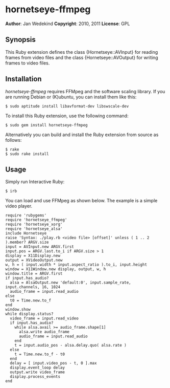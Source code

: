 hornetseye-ffmpeg
===============

**Author**:       Jan Wedekind
**Copyright**:    2010, 2011
**License**:      GPL

Synopsis
--------

This Ruby extension defines the class {Hornetseye::AVInput} for reading frames from video files and the class {Hornetseye::AVOutput} for writing frames to video files.

Installation
------------

*hornetseye-ffmpeg* requires FFMpeg and the software scaling library. If you are running Debian or (K)ubuntu, you can install them like this:

    $ sudo aptitude install libavformat-dev libswscale-dev

To install this Ruby extension, use the following command:

    $ sudo gem install hornetseye-ffmpeg

Alternatively you can build and install the Ruby extension from source as follows:

    $ rake
    $ sudo rake install

Usage
-----

Simply run Interactive Ruby:

    $ irb

You can load and use FFMpeg as shown below. The example is a simple video player.

    require 'rubygems'
    require 'hornetseye_ffmpeg'
    require 'hornetseye_xorg'
    require 'hornetseye_alsa'
    include Hornetseye
    raise 'Syntax: ./play.rb <video file> [offset]' unless ( 1 .. 2 ).member? ARGV.size
    input = AVInput.new ARGV.first
    input.pos = ARGV.last.to_i if ARGV.size > 1
    display = X11Display.new
    output = XVideoOutput.new
    w, h = ( input.width * input.aspect_ratio ).to_i, input.height
    window = X11Window.new display, output, w, h
    window.title = ARGV.first
    if input.has_audio?
      alsa = AlsaOutput.new 'default:0', input.sample_rate, input.channels, 16, 1024
      audio_frame = input.read_audio
    else
      t0 = Time.new.to_f
    end
    window.show
    while display.status?
      video_frame = input.read_video
      if input.has_audio?
        while alsa.avail >= audio_frame.shape[1]
          alsa.write audio_frame
          audio_frame = input.read_audio
        end
        t = input.audio_pos - alsa.delay.quo( alsa.rate )
      else
        t = Time.new.to_f - t0
      end
      delay = [ input.video_pos - t, 0 ].max
      display.event_loop delay
      output.write video_frame
      display.process_events
    end

